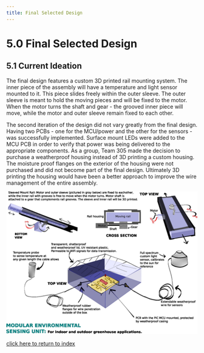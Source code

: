 ```yaml
---
title: Final Selected Design
---
```


# 5.0 Final Selected Design
## 5.1 Current Ideation
The final design features a custom 3D printed rail mounting system. The inner piece of the assembly will have a temperature and light sensor mounted to it. This piece slides freely within the outer sleeve. The outer sleeve is meant to hold the moving pieces and will be fixed to the motor. When the motor turns the shaft and gear - the grooved inner piece will move, while the motor and outer sleeve remain fixed to each other.

The second iteration of the design did not vary greatly from the final design. Having two PCBs - one for the MCU/power and the other for the sensors - was successfully implemented. Surface mount LEDs were added to the MCU PCB in order to verify that power was being delivered to the appropriate components. As a group, Team 305 made the decision to purchase a weatherproof housing instead of 3D printing a custom housing. The moisture proof flanges on the exterior of the housing were not purchased and did not become part of the final design. Ultimately 3D printing the housing would have been a better approach to improve the wire management of the entire assembly.


![Figure 5A: Current design featuring a two part rail assembly.](/photos/Figure5a.jpg "Figure 5A: Current design featuring a two part rail assembly.")

[click here to return to index](/index)
